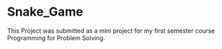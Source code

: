 # Snake_Game
This Project was submitted as a mini project for my first semester course Programming for Problem Solving.

